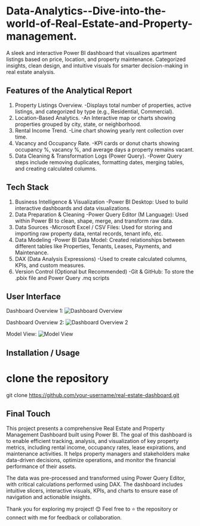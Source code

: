 # Data-Analytics--Dive-into-the-world-of-Real-Estate-and-Property-management.
A sleek and interactive Power BI dashboard that visualizes apartment listings based on price, location, and property maintenance. Categorized insights, clean design, and intuitive visuals for smarter decision-making in real estate analysis.

## Features of the Analytical Report
1. Property Listings Overview.
      -Displays total number of properties, active listings, and categorized by type (e.g., Residential, Commercial).
2. Location-Based Analytics.
      -An Interactive map or charts showing properties grouped by city, state, or neighborhood.
3. Rental Income Trend.
      -Line chart showing yearly rent collection over time.
4. Vacancy and Occupancy Rate.
      -KPI cards or donut charts showing occupancy %, vacancy %, and average days a property remains vacant.
5. Data Cleaning & Transformation Logs (Power Query).
      -Power Query steps include removing duplicates, formatting dates, merging tables, and creating calculated columns.

## Tech Stack
1. Business Intelligence & Visualization
     -Power BI Desktop: Used to build interactive dashboards and data visualizations.
2. Data Preparation & Cleaning
     -Power Query Editor (M Language): Used within Power BI to clean, shape, merge, and transform raw data.
3. Data Sources
     -Microsoft Excel / CSV Files: Used for storing and importing raw property data, rental records, tenant info, etc.
4. Data Modeling
     -Power BI Data Model: Created relationships between different tables like Properties, Tenants, Leases, Payments, and Maintenance.
5. DAX (Data Analysis Expressions)
     -Used to create calculated columns, KPIs, and custom measures.
6. Version Control (Optional but Recommended)
     -Git & GitHub: To store the .pbix file and Power Query .mq scripts

## User Interface
Dashboard Overview 1:
  ![Dashboard Overview](https://github.com/user-attachments/assets/861240ba-efbc-4e6e-8284-f8a88572ae86)

Dashboard Overview 2:
  ![Dashboard Overview 2](https://github.com/user-attachments/assets/2480cc3d-4538-40a8-aa70-9f8d96fcd5f9)

Model View:
  ![Model View](https://github.com/user-attachments/assets/a4d23d85-b1b6-48fe-9133-5ec66067c3cd)

## Installation / Usage
# clone the repository
  git clone https://github.com/your-username/real-estate-dashboard.git

## Final Touch
This project presents a comprehensive Real Estate and Property Management Dashboard built using Power BI. The goal of this dashboard is to enable efficient tracking, analysis, and visualization of key property metrics, including rental income, occupancy rates, lease expirations, and maintenance activities. It helps property managers and stakeholders make data-driven decisions, optimize operations, and monitor the financial performance of their assets.

The data was pre-processed and transformed using Power Query Editor, with critical calculations performed using DAX. The dashboard includes intuitive slicers, interactive visuals, KPIs, and charts to ensure ease of navigation and actionable insights.

Thank you for exploring my project! 😊
Feel free to ⭐️ the repository or connect with me for feedback or collaboration.

    

